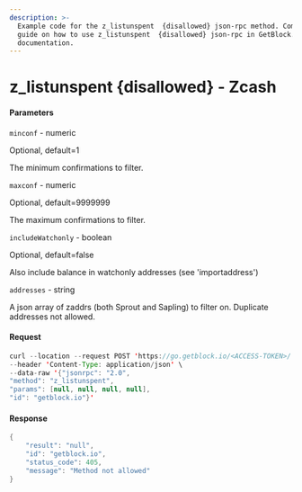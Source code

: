 ```yaml
---
description: >-
  Example code for the z_listunspent  {disallowed} json-rpc method. Сomplete
  guide on how to use z_listunspent  {disallowed} json-rpc in GetBlock.io Web3
  documentation.
---
```


# z\_listunspent {disallowed} - Zcash

#### Parameters

`minconf` - numeric

Optional, default=1

The minimum confirmations to filter.

`maxconf` - numeric

Optional, default=9999999

The maximum confirmations to filter.

`includeWatchonly` - boolean

Optional, default=false

Also include balance in watchonly addresses (see 'importaddress')

`addresses` - string

A json array of zaddrs (both Sprout and Sapling) to filter on. Duplicate addresses not allowed.

#### Request

```java
curl --location --request POST 'https://go.getblock.io/<ACCESS-TOKEN>/' \
--header 'Content-Type: application/json' \
--data-raw '{"jsonrpc": "2.0",
"method": "z_listunspent",
"params": [null, null, null, null],
"id": "getblock.io"}'
```

#### Response

```java
{
    "result": "null",
    "id": "getblock.io",
    "status_code": 405,
    "message": "Method not allowed"
}
```
